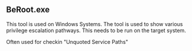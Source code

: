 ## BeRoot.exe

This tool is used on Windows Systems. The tool is used to show various privilege escalation pathways. This needs to be run on the target system.

Often used for checkin "Unquoted Service Paths"
